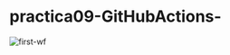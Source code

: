# practica09-GitHubActions-

![first-wf](ttps://github.com/macapagithub/practica09-GitHubActions/actions/workflows/ci-primer-wf.yml/badge.svg)
